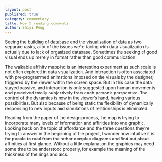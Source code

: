 ```yaml
---
layout: post
published: true
category: commentary
title: Nov 5 reading comments
author: Shiyi Peng
---
```

Seeing the building of database and the visualization of data as two separate tasks, a lot of the issues we’re facing with data visualization is actually due to lack of organized database. Sometimes the seeking of good visual ends up merely in format rather than good communication.

The walkable affinity mapping is an interesting experiment as such scale is not often explored in data visualization. And interaction is often associated with pre-programmed animations imposed on the visuals by the designer, triggered by the viewer within the screen space. But in this case the data stayed passive, and interaction is only suggested upon human movements and perceived totally subjectively from each person’s perspective. The control of the dynamics is now in the viewer’s hand, having various possibilities. But also because of being static the flexibility of dynamically responding to new inputs and simulations of relationships is eliminated.

Reading from the paper of the design process, the map is trying to incorporate many levels of information and affinities into one graphic. Looking back on the topic of affordance and the three questions they’re trying to answer in the beginning of the project, I wonder how intuitive it is for people to read from the rather complex diagrams and find out about affinities at first glance. Without a little explanation the graphics may need some time to be understood properly, for example the meaning of the thickness of the rings and arcs.
